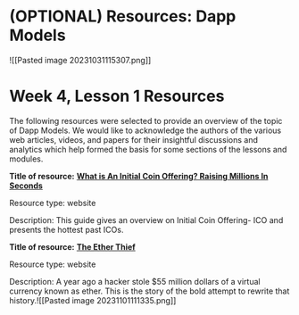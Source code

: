 # (OPTIONAL) Resources: Dapp Models
![[Pasted image 20231031115307.png]]
# Week 4, Lesson 1 Resources

The following resources were selected to provide an overview of the topic of Dapp Models. We would like to acknowledge the authors of the various web articles, videos, and papers for their insightful discussions and analytics which help formed the basis for some sections of the lessons and modules.

**Title of resource:** [**What is An Initial Coin Offering? Raising Millions In Seconds**](https://blockgeeks.com/guides/initial-coin-offering/)

Resource type: website

Description: This guide gives an overview on Initial Coin Offering- ICO and presents the hottest past ICOs.

**Title of resource:** [**The Ether Thief**](https://www.bloomberg.com/features/2017-the-ether-thief/)

Resource type: website

Description: A year ago a hacker stole $55 million dollars of a virtual currency known as ether. This is the story of the bold attempt to rewrite that history.![[Pasted image 20231101111335.png]]